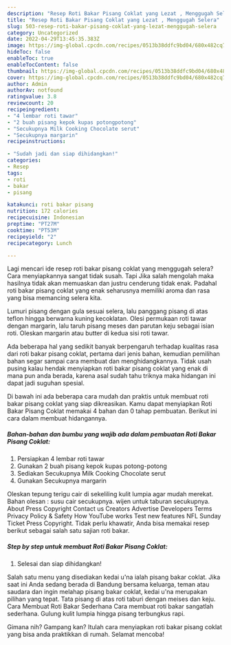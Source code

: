 ```yaml
---
description: "Resep Roti Bakar Pisang Coklat yang Lezat , Menggugah Selera"
title: "Resep Roti Bakar Pisang Coklat yang Lezat , Menggugah Selera"
slug: 503-resep-roti-bakar-pisang-coklat-yang-lezat-menggugah-selera
category: Uncategorized
date: 2022-04-29T13:45:35.383Z
image: https://img-global.cpcdn.com/recipes/0513b38ddfc9bd04/680x482cq70/roti-bakar-pisang-coklat-foto-resep-utama.jpg
hideToc: false
enableToc: true
enableTocContent: false
thumbnail: https://img-global.cpcdn.com/recipes/0513b38ddfc9bd04/680x482cq70/roti-bakar-pisang-coklat-foto-resep-utama.jpg
cover: https://img-global.cpcdn.com/recipes/0513b38ddfc9bd04/680x482cq70/roti-bakar-pisang-coklat-foto-resep-utama.jpg
author: Admin
authorAv: notfound
ratingvalue: 3.8
reviewcount: 20
recipeingredient:
- "4 lembar roti tawar"
- "2 buah pisang kepok kupas potongpotong"
- "Secukupnya Milk Cooking Chocolate serut"
- "Secukupnya margarin"
recipeinstructions:

- "Sudah jadi dan siap dihidangkan!"
categories:
- Resep
tags:
- roti
- bakar
- pisang

katakunci: roti bakar pisang 
nutrition: 172 calories
recipecuisine: Indonesian
preptime: "PT27M"
cooktime: "PT53M"
recipeyield: "2"
recipecategory: Lunch

---
```



Lagi mencari ide resep roti bakar pisang coklat yang menggugah selera? Cara menyiapkannya sangat tidak susah. Tapi Jika salah mengolah maka hasilnya tidak akan memuaskan dan justru cenderung tidak enak. Padahal roti bakar pisang coklat yang enak seharusnya memiliki aroma dan rasa yang bisa memancing selera kita.


Lumuri pisang dengan gula sesuai selera, lalu panggang pisang di atas teflon hingga berwarna kuning kecoklatan. Olesi permukaan roti tawar dengan margarin, lalu taruh pisang meses dan parutan keju sebagai isian roti. Oleskan margarin atau butter di kedua sisi roti tawar.

Ada beberapa hal yang sedikit banyak berpengaruh terhadap kualitas rasa dari roti bakar pisang coklat, pertama dari jenis bahan, kemudian pemilihan bahan segar sampai cara membuat dan menghidangkannya. Tidak usah pusing kalau hendak menyiapkan roti bakar pisang coklat yang enak di mana pun anda berada, karena asal sudah tahu triknya maka hidangan ini dapat jadi suguhan spesial.


Di bawah ini ada beberapa cara mudah dan praktis untuk membuat roti bakar pisang coklat yang siap dikreasikan. Kamu dapat menyiapkan Roti Bakar Pisang Coklat memakai 4 bahan dan 0 tahap pembuatan. Berikut ini cara dalam membuat hidangannya.

<!--inarticleads1-->

##### Bahan-bahan dan bumbu yang wajib ada dalam pembuatan Roti Bakar Pisang Coklat:

1. Persiapkan 4 lembar roti tawar
1. Gunakan 2 buah pisang kepok kupas potong-potong
1. Sediakan Secukupnya Milk Cooking Chocolate serut
1. Gunakan Secukupnya margarin


Oleskan tepung terigu cair di sekeliling kulit lumpia agar mudah merekat. Bahan olesan : susu cair secukupnya. wijen untuk taburan secukupnya. About Press Copyright Contact us Creators Advertise Developers Terms Privacy Policy &amp; Safety How YouTube works Test new features NFL Sunday Ticket Press Copyright. Tidak perlu khawatir, Anda bisa memakai resep berikut sebagai salah satu sajian roti bakar. 

<!--inarticleads2-->

##### Step by step untuk membuat Roti Bakar Pisang Coklat:


1. Selesai dan siap dihidangkan!

Salah satu menu yang disediakan kedai u&#39;na ialah pisang bakar coklat. Jika saat ini Anda sedang berada di Bandung bersama keluarga, teman atau saudara dan ingin melahap pisang bakar coklat, kedai u&#39;na merupakan pilihan yang tepat. Tata pisang di atas roti taburi dengan meises dan keju. Cara Membuat Roti Bakar Sederhana Cara membuat roti bakar sangatlah sederhana. Gulung kulit lumpia hingga pisang terbungkus rapi. 

Gimana nih? Gampang kan? Itulah cara menyiapkan roti bakar pisang coklat yang bisa anda praktikkan di rumah. Selamat mencoba!
